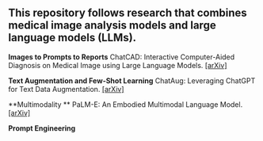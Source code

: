 ## This repository follows research that combines medical image analysis models and large language models (LLMs).
**Images to Prompts to Reports**
ChatCAD: Interactive Computer-Aided Diagnosis on Medical Image using Large Language Models. [[arXiv]](https://arxiv.org/abs/2302.07257)

**Text Augmentation and Few-Shot Learning**
ChatAug: Leveraging ChatGPT for Text Data Augmentation. [[arXiv]](https://arxiv.org/abs/2302.13007)

**Multimodality **
PaLM-E: An Embodied Multimodal Language Model. [[arXiv]](https://arxiv.org/abs/2303.03378)

**Prompt Engineering**

